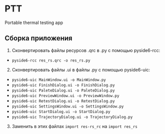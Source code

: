 # PTT
Portable thermal testing app

## Сборка приложения
1. Сконвертировать файлы ресурсов .qrc в .py с помощью pyside6-rcc:
- `pyside6-rcc res_rs.qrc -o res_rs.py`   
2. Сконвертировать файлы .ui в файлы .py c помощью pyside6-uic:
- `pyside6-uic MainWindow.ui -o MainWindow.py`
- `pyside6-uic FinishDialog.ui -o FinishDialog.py`
- `pyside6-uic PaleteDialog.ui -o PaleteDialog.py`
- `pyside6-uic PreviewWindow.ui -o PreviewWindow.py`
- `pyside6-uic RetestDialog.ui -o RetestDialog.py`
- `pyside6-uic SettingsWindow.ui -o SettingsWindow.py`
- `pyside6-uic StartDialog.ui -o StartDialog.py`
- `pyside6-uic TrajectoryDialog.ui -o TrajectoryDialog.py`
3. Заменить в этих файлах `import res-rs_rc` на `import res_rs`